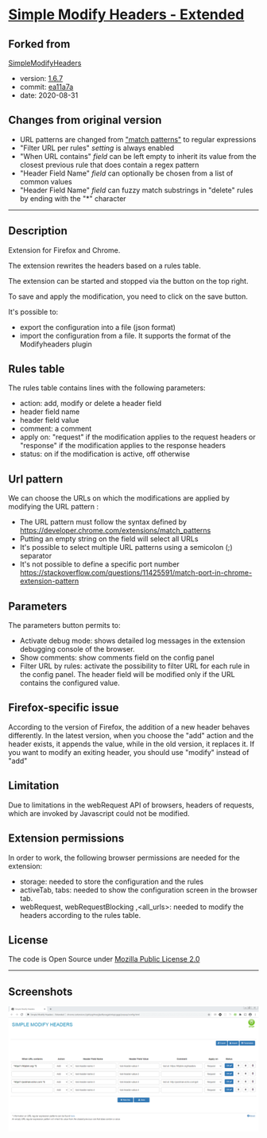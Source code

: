 # [Simple Modify Headers - Extended](https://github.com/warren-bank/crx-simple-modify-headers/tree/extended)

## Forked from

[SimpleModifyHeaders](https://github.com/didierfred/SimpleModifyHeaders)
- version: [1.6.7](https://github.com/didierfred/SimpleModifyHeaders/releases/tag/v1.6.7)
- commit: [ea11a7a](https://github.com/didierfred/SimpleModifyHeaders/tree/ea11a7a52c7e6701f151bae3665cf455b26b94f2)
- date: 2020-08-31

## Changes from original version

- URL patterns are changed from ["match patterns"](https://developer.chrome.com/extensions/match_patterns) to regular expressions
- "Filter URL per rules" _setting_ is always enabled
- "When URL contains" _field_ can be left empty to inherit its value from the closest previous rule that does contain a regex pattern
- "Header Field Name" _field_ can optionally be chosen from a list of common values
- "Header Field Name" _field_ can fuzzy match substrings in "delete" rules by ending with the "*" character

- - - -

## Description

Extension for Firefox and Chrome.

The extension rewrites the headers based on a rules table.

The extension can be started and stopped via the button on the top right.

To save and apply the modification, you need to click on the save button.

It's possible to:
-  export the configuration into a file (json format)
-  import the configuration from a file. It supports the format of the Modifyheaders plugin

## Rules table

The rules table contains lines with the following parameters:
- action: add, modify or delete a header field
- header field name
- header field value
- comment: a comment
- apply on: "request" if the modification applies to the request headers or "response" if the modification applies to the response headers
- status: on if the modification is active, off otherwise

## Url pattern

We can choose the URLs on which the modifications are applied by modifying the URL pattern :
- The URL pattern must follow the syntax defined by https://developer.chrome.com/extensions/match_patterns
- Putting an empty string on the field will select all URLs
- It's possible to select multiple URL patterns using a semicolon (;) separator
- It's not possible to define a specific port number https://stackoverflow.com/questions/11425591/match-port-in-chrome-extension-pattern

## Parameters

The parameters button permits to:
- Activate debug mode: shows detailed log messages in the extension debugging console of the browser.
- Show comments: show comments field on the config panel
- Filter URL by rules: activate the possibility to filter URL for each rule in the config panel. The header field will be modified only if the URL contains the configured value.

## Firefox-specific issue

According to the version of Firefox, the addition of a new header behaves differently. In the latest version, when you choose the "add" action and the header exists, it appends the value, while in the old version, it replaces it. If you want to modify an exiting header, you should use "modify" instead of "add"

## Limitation

Due to limitations in the webRequest API of browsers, headers of requests, which are invoked by Javascript could not be modified.

## Extension permissions

In order to work, the following browser permissions are needed for the extension:
- storage: needed to store the configuration and the rules
- activeTab, tabs: needed to show the configuration screen in the browser tab.
- webRequest, webRequestBlocking ,<all_urls>: needed to modify the headers according to the rules table.

## License

The code is Open Source under [Mozilla Public License 2.0](https://www.mozilla.org/en-US/MPL/2.0/)

- - - -

## Screenshots

![screenshot](./etc/screenshots/animation.gif)
